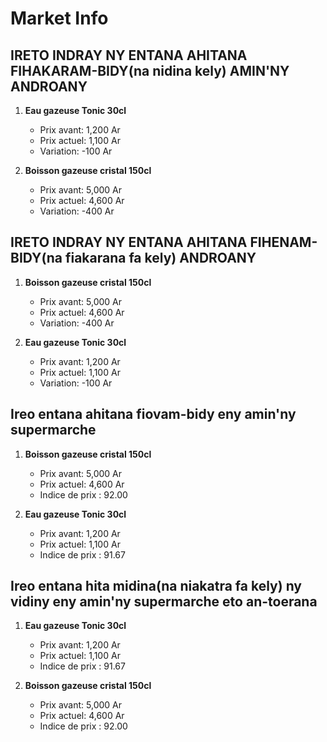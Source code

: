 # Market Info

## IRETO INDRAY NY ENTANA AHITANA FIHAKARAM-BIDY(na nidina kely) AMIN'NY ANDROANY

1. **Eau gazeuse Tonic 30cl**
   - Prix avant: 1,200 Ar
   - Prix actuel: 1,100 Ar
   - Variation: -100 Ar

2. **Boisson gazeuse cristal 150cl**
   - Prix avant: 5,000 Ar
   - Prix actuel: 4,600 Ar
   - Variation: -400 Ar

## IRETO INDRAY NY ENTANA AHITANA FIHENAM-BIDY(na fiakarana fa kely) ANDROANY

1. **Boisson gazeuse cristal 150cl**
   - Prix avant: 5,000 Ar
   - Prix actuel: 4,600 Ar
   - Variation: -400 Ar

2. **Eau gazeuse Tonic 30cl**
   - Prix avant: 1,200 Ar
   - Prix actuel: 1,100 Ar
   - Variation: -100 Ar

## Ireo entana ahitana fiovam-bidy eny amin'ny supermarche

1. **Boisson gazeuse cristal 150cl**
   - Prix avant: 5,000 Ar
   - Prix actuel: 4,600 Ar
   - Indice de prix : 92.00

2. **Eau gazeuse Tonic 30cl**
   - Prix avant: 1,200 Ar
   - Prix actuel: 1,100 Ar
   - Indice de prix : 91.67

## Ireo entana hita midina(na niakatra fa kely) ny vidiny eny amin'ny supermarche eto an-toerana

1. **Eau gazeuse Tonic 30cl**
   - Prix avant: 1,200 Ar
   - Prix actuel: 1,100 Ar
   - Indice de prix : 91.67

2. **Boisson gazeuse cristal 150cl**
   - Prix avant: 5,000 Ar
   - Prix actuel: 4,600 Ar
   - Indice de prix : 92.00

